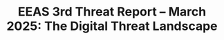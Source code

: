 ---
title: "EEAS 3rd Threat Report – March 2025: The Digital Threat Landscape"
publication_date: 2025-03-19
authors:
  - title: No author mentioned
    organization: eeas/_index
categories:
  - misinformation/_index
  - security/_index
tags:
  - cybersecurity
  - digital threats
  - geopolitical risks
  - Europe
  - misinformation
resource_type: report
summary: |
  This official report by the European External Action Service provides an up-to-date analysis of the digital threat landscape facing Europe in 2025. 
  It reviews key state and non-state actors, evaluates emerging risks in cyberspace, and discusses the impact of disinformation campaigns, critical infrastructure vulnerabilities, and evolving digital conflict tactics.
  The document also includes recommendations for policy makers and digital sector stakeholders to strengthen European resilience against digital threats.

source_url: https://www.eeas.europa.eu/eeas/3rd-eeas-report-foreign-information-manipulation-and-interference-threats-0_en
source_document: https://www.eeas.europa.eu/sites/default/files/documents/2025/EEAS-3nd-ThreatReport-March-2025-05-Digital-HD.pdf
source_organizations:
  - eeas/_index
language: en
---